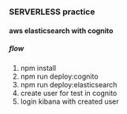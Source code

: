### SERVERLESS practice 

#### aws elasticsearch with cognito 

##### flow 

1. npm install 
2. npm run deploy:cognito 
3. npm run deploy:elasticsearch
4. create user for test in cognito 
5. login kibana with created user 